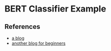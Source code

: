# BERT Classifier Example

## References
* [a blog](https://towardsdatascience.com/bert-text-classification-using-pytorch-723dfb8b6b5b)
* [another blog for beginners](https://towardsdatascience.com/https-medium-com-chaturangarajapakshe-text-classification-with-transformer-models-d370944b50ca)